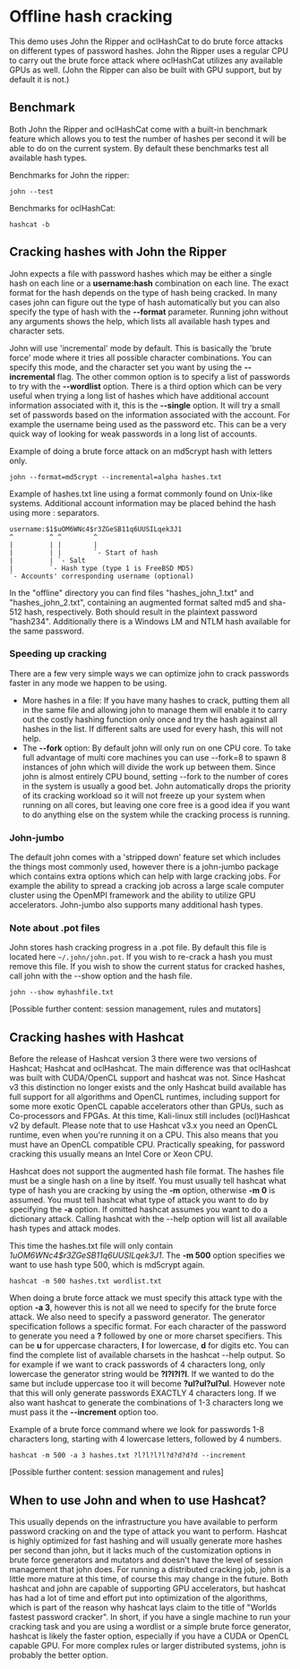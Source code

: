# Offline hash cracking
This demo uses John the Ripper and oclHashCat to do brute force attacks on different types of password hashes. John the Ripper uses a regular CPU to carry out the brute force attack where oclHashCat utilizes any available GPUs as well. (John the Ripper can also be built with GPU support, but by default it is not.)

## Benchmark
Both John the Ripper and oclHashCat come with a built-in benchmark feature which allows you to test the number of hashes per second it will be able to do on the current system. By default these benchmarks test all available hash types.

Benchmarks for John the ripper:
```
john --test
```

Benchmarks for oclHashCat:
```
hashcat -b
```

## Cracking hashes with John the Ripper
John expects a file with password hashes which may be either a single hash on each line or a **username:hash** combination on each line. The exact format for the hash depends on the type of hash being cracked. In many cases john can figure out the type of hash automatically but you can also specify the type of hash with the **--format** parameter. Running john without any arguments shows the help, which lists all available hash types and character sets.


John will use 'incremental' mode by default. This is basically the 'brute force' mode where it tries all possible character combinations. You can specify this mode, and the character set you want by using the **--incremental** flag. The other common option is to specify a list of passwords to try with the **--wordlist** option. There is a third option which can be very useful when trying a long list of hashes which have additional account information associated with it, this is the **--single** option. It will try a small set of passwords based on the information associated with the account. For example the username being used as the password etc. This can be a very quick way of looking for weak passwords in a long list of accounts.

Example of doing a brute force attack on an md5crypt hash with letters only.

```
john --format=md5crypt --incremental=alpha hashes.txt
```

Example of hashes.txt line using a format commonly found on Unix-like systems. Additional account information may be placed behind the hash using more : separators.
```
username:$1$uOM6WNc4$r3ZGeSB11q6UUSILqek3J1
^         ^ ^        ^
|         | |        |
|         | |        `- Start of hash
|         | `- Salt
|         `- Hash type (type 1 is FreeBSD MD5)
`- Accounts' corresponding username (optional)
```

In the "offline" directory you can find files "hashes_john_1.txt" and "hashes_john_2.txt", containing an augmented format salted md5 and sha-512 hash, respectively. Both should result in the plaintext password "hash234". Additionally there is a Windows LM and NTLM hash available for the same password.

### Speeding up cracking

There are a few very simple ways we can optimize john to crack passwords faster in any mode we happen to be using.
 - More hashes in a file:   If you have many hashes to crack, putting them all in the same file and allowing john to manage them will enable it to carry out the costly hashing function only once and try the hash against all hashes in the list. If different salts are used for every hash, this will not help.
 - The **--fork** option:   By default john will only run on one CPU core. To take full advantage of multi core machines you can use --fork=8 to spawn 8 instances of john which will divide the work up between them. Since john is almost entirely CPU bound, setting --fork to the number of cores in the system is usually a good bet. John automatically drops the priority of its cracking workload so it will not freeze up your system when running on all cores, but leaving one core free is a good idea if you want to do anything else on the system while the cracking process is running.

### John-jumbo

The default john comes with a 'stripped down' feature set which includes the things most commonly used, however there is a john-jumbo package which contains extra options which can help with large cracking jobs. For example the ability to spread a cracking job across a large scale computer cluster using the OpenMPI framework and the ability to utilize GPU accelerators. John-jumbo also supports many additional hash types.

### Note about .pot files
John stores hash cracking progress in a .pot file. By default this file is located here `~/.john/john.pot`. If you wish to re-crack a hash you must remove this file. If you wish to show the current status for cracked hashes, call john with the --show option and the hash file.
```
john --show myhashfile.txt
```

[Possible further content: session management, rules and mutators]


## Cracking hashes with Hashcat
Before the release of Hashcat version 3 there were two versions of Hashcat; Hashcat and oclHashcat. The main difference was that oclHashcat was built with CUDA/OpenCL support and hashcat was not. Since Hashcat v3 this distinction no longer exists and the only Hashcat build available has full support for all algorithms and OpenCL runtimes, including support for some more exotic OpenCL capable accelerators other than GPUs, such as Co-processors and FPGAs. At this time, Kali-linux still includes (ocl)Hashcat v2 by default. Please note that to use Hashcat v3.x you need an OpenCL runtime, even when you're running it on a CPU. This also means that you must have an OpenCL compatible CPU. Practically speaking, for password cracking this usually means an Intel Core or Xeon CPU.

Hashcat does not support the augmented hash file format. The hashes file must be a single hash on a line by itself. You must usually tell hashcat what type of hash you are cracking by using the **-m** option, otherwise **-m 0** is assumed. You must tell hashcat what type of attack you want to do by specifying the **-a** option. If omitted hashcat assumes you want to do a dictionary attack. Calling hashcat with the --help option will list all available hash types and attack modes.

This time the hashes.txt file will only contain *$1$uOM6WNc4$r3ZGeSB11q6UUSILqek3J1*. The **-m 500** option specifies we want to use hash type 500, which is md5crypt again.
```
hashcat -m 500 hashes.txt wordlist.txt
```

When doing a brute force attack we must specify this attack type with the option **-a 3**, however this is not all we need to specify for the brute force attack. We also need to specify a password generator. The generator specification follows a specific format. For each character of the password to generate you need a **?** followed by one or more charset specifiers. This can be **u** for uppercase characters, **l** for lowercase, **d** for digits etc. You can find the complete list of available charsets in the hashcat --help output. So for example if we want to crack passwords of 4 characters long, only lowercase the generator string would be **?l?l?l?l**. If we wanted to do the same but include uppercase too it will become **?ul?ul?ul?ul**. However note that this will only generate passwords EXACTLY 4 characters long. If we also want hashcat to generate the combinations of 1-3 characters long we must pass it the **--increment** option too.

Example of a brute force command where we look for passwords 1-8 characters long, starting with 4 lowercase letters, followed by 4 numbers.
```
hashcat -m 500 -a 3 hashes.txt ?l?l?l?l?d?d?d?d --increment
```

[Possible further content: session management and rules]


## When to use John and when to use Hashcat?
This usually depends on the infrastructure you have available to perform password cracking on and the type of attack you want to perform. Hashcat is highly optimized for fast hashing and will usually generate more hashes per second than john, but it lacks much of the customization options in brute force generators and mutators and doesn't have the level of session management that john does. For running a distributed cracking job, john is a little more mature at this time, of course this may change in the future. Both hashcat and john are capable of supporting GPU accelerators, but hashcat has had a lot of time and effort put into optimization of the algorithms, which is part of the reason why hashcat lays claim to the title of "Worlds fastest password cracker".
In short, if you have a single machine to run your cracking task and you are using a wordlist or a simple brute force generator, hashcat is likely the faster option, especially if you have a CUDA or OpenCL capable GPU. For more complex rules or larger distributed systems, john is probably the better option.